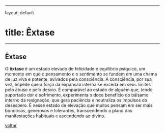 
---
layout: default
# title: Êxtase
---
## Êxtase

O **êxtase** é um estado elevado de felicidade e equilíbrio psíquico, um momento em que o pensamento e o sentimento se fundem em uma chama de luz viva e potente, avivados pela consciência. A consciência, por sua vez, impede que a força da expansão interna se exceda em seus limites pelo abuso e pelo desvio. É comparável ao estado de alguém que, tendo suportado dor e sofrimento, experimenta o doce benefício do bálsamo interno da resignação, que gera paciência e neutraliza os impulsos do desespero. É nesse estado de elevação que muitos pensam em ser mais bondosos, generosos e tolerantes, transcendendo o plano das manifestações habituais e ascendendo ao divino.

[voltar](./)